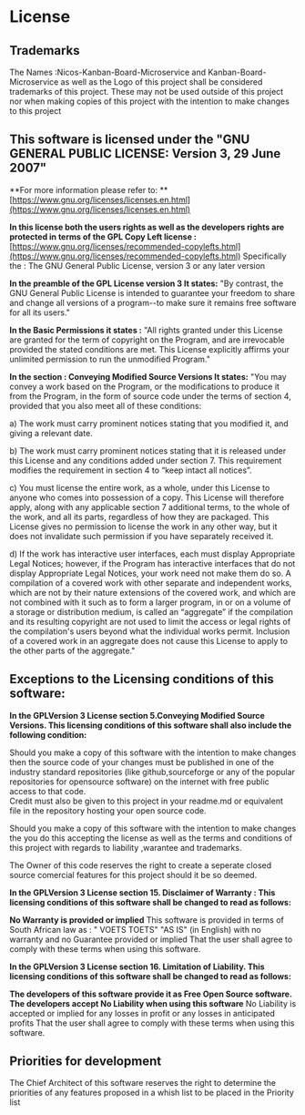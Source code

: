 # License
## Trademarks
The Names :Nicos-Kanban-Board-Microservice and Kanban-Board-Microservice
as well as the Logo of this project shall be considered trademarks of this project.
These may not be used outside of this project nor when making copies of this project with the intention to make changes to this project

## This software is licensed under the "GNU GENERAL PUBLIC LICENSE: Version 3, 29 June 2007"

**For more information please refer to: **
[https://www.gnu.org/licenses/licenses.en.html](https://www.gnu.org/licenses/licenses.en.html)


**In this license both the users rights as well as the developers rights are protected in terms of the GPL Copy Left  license :**
[https://www.gnu.org/licenses/recommended-copylefts.html](https://www.gnu.org/licenses/recommended-copylefts.html)
Specifically the : The GNU General Public License, version 3 or any later version


**In the preamble of the GPL License version 3 It states:**
"By contrast, the GNU General Public License is intended to guarantee your freedom to share and change all versions of a program--to make sure it remains free software for all its users."


**In the Basic Permissions it states :**
"All rights granted under this License are granted for the term of copyright on the Program, and are irrevocable provided the stated conditions are met. This License explicitly affirms your unlimited permission to run the unmodified Program."  


**In the section : Conveying Modified Source Versions  It states:**
"You may convey a work based on the Program, or the modifications to produce it from the Program, in the form of source code under the terms of section 4, provided that you also meet all of these conditions:

a) The work must carry prominent notices stating that you modified it, and giving a relevant date.

b) The work must carry prominent notices stating that it is released under this License and any conditions added under section 7. This requirement modifies the requirement in section 4 to “keep intact all notices”.

c) You must license the entire work, as a whole, under this License to anyone who comes into possession of a copy. This License will therefore apply, along with any applicable section 7 additional terms, to the whole of the work, and all its parts, regardless of how they are packaged. This License gives no permission to license the work in any other way, but it does not invalidate such permission if you have separately received it.

d) If the work has interactive user interfaces, each must display Appropriate Legal Notices; however, if the Program has interactive interfaces that do not display Appropriate Legal Notices, your work need not make them do so.
A compilation of a covered work with other separate and independent works, which are not by their nature extensions of the covered work, and which are not combined with it such as to form a larger program, in or on a volume of a storage or distribution medium, is called an “aggregate” if the compilation and its resulting copyright are not used to limit the access or legal rights of the compilation's users beyond what the individual works permit. Inclusion of a covered work in an aggregate does not cause this License to apply to the other parts of the aggregate."


## Exceptions to the Licensing conditions of this software:

**In the GPLVersion 3 License section 5.Conveying Modified Source Versions.
This  licensing conditions of this software shall also include the following condition:**

Should you make a copy of this software with the intention to make changes then the source code of your changes must be published in one of the industry standard repositories (like github,sourceforge or any of the popular repositories for opensource software)  on the internet with free public access to that code.  
Credit must also be given to this project in your readme.md or equivalent file in the repository hosting your open source code.

Should you make a copy of this software with the intention to make changes the you do this accepting the license as well as the terms and conditions of this project with regards to liability ,warantee and trademarks.


The Owner of this code reserves the right to create a seperate closed source comercial features for this project should it be so deemed.



**In the GPLVersion 3 License section 15. Disclaimer of Warranty :
This  licensing conditions of this software shall be changed to read as follows:**

**No Warranty is provided or implied**
This software is provided in terms of South African law as : " VOETS TOETS" "AS IS" (in English) with no warranty and no Guarantee provided or implied
That the user shall agree to comply with these terms when using this software.


**In the GPLVersion 3 License section 16. Limitation of Liability.
This  licensing conditions of this software shall be changed to read as follows:**

**The developers of this software provide it as Free Open Source software.**
**The developers accept No Liability when using this software**
No Liability is accepted or implied for any losses in profit or any losses in anticipated profits 
That the user shall agree to comply with these terms when using this software.

## Priorities for development
The Chief Architect of this software reserves the right to determine the priorities of any features proposed in a whish list to be placed in the Priority list
